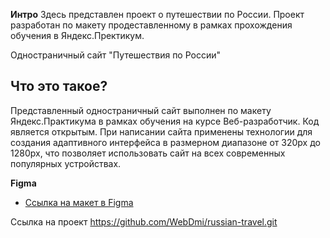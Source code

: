 
**Интро**
Здесь представлен проект о путешествии по России.
Проект разработан по макету продеставленному в рамках прохождения обучения в Яндекс.Пректикум.

Одностраничный сайт "Путешествия по России"

 Что это такое?
 -----------

Представленный одностраничный сайт выполнен по макету Яндекс.Практикума в рамках обучения на курсе Веб-разработчик. Код является открытым.
При написании сайта применены технологии для создания адаптивного интерфейса в размерном диапазоне от 320px до 1280px, что позволяет использовать сайт на всех современных популярных устройствах.

**Figma**
* [Ссылка на макет в Figma](https://www.figma.com/file/5S2WSbEFL6awjVWJ0NWL8Q/Sprint-3_-Russia-_-desktop-mobile?node-id=28503%3A0)

Ссылка на проект https://github.com/WebDmi/russian-travel.git